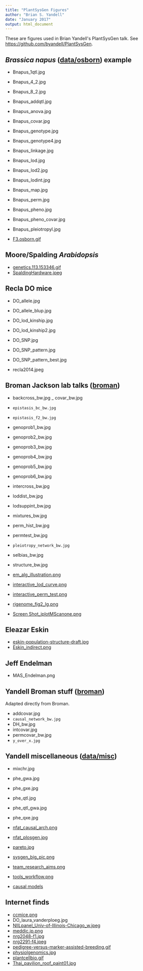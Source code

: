 ```yaml
---
title: "PlantSysGen Figures"
author: "Brian S. Yandell"
date: "January 2017"
output: html_document
---
```


These are figures used in Brian Yandell's PlantSysGen talk. See
<https://github.com/byandell/PlantSysGen>.

## _Brassica napus_ ([data/osborn](https://github.com/byandell/PlantSysGen/tree/master/data/osborn)) example

- Bnapus_1qtl.jpg
- Bnapus_4_2.jpg
- Bnapus_8_2.jpg
- Bnapus_addqtl.jpg
- Bnapus_anova.jpg
- Bnapus_covar.jpg
- Bnapus_genotype.jpg
- Bnapus_genotype4.jpg
- Bnapus_linkage.jpg
- Bnapus_lod.jpg
- Bnapus_lod2.jpg
- Bnapus_lodint.jpg
- Bnapus_map.jpg
- Bnapus_perm.jpg
- Bnapus_pheno.jpg
- Bnapus_pheno_covar.jpg
- Bnapus_pleiotropyl.jpg

- [F3.osborn.gif](http://www.genetics.org/content/162/3/1457)

## Moore/Spalding _Arabidopsis_

- [genetics.113.153346.gif](http://dx.doi.org/10.1534/genetics.113.153346)
- [SpaldingHardware.jpeg](http://phytomorph.wisc.ed)

## Recla DO mice

- DO_allele.jpg
- DO_allele_blup.jpg
- DO_lod_kinship.jpg
- DO_lod_kinship2.jpg
- DO_SNP.jpg
- DO_SNP_pattern.jpg
- DO_SNP_pattern_best.jpg

- recla2014.jpeg

## Broman Jackson lab talks ([broman](https://github.com/byandell/PlantSysGen/tree/master/broman))

- backcross_bw.jpg
_ covar_bw.jpg
- `epistasis_bc_bw.jpg`
- `epistasis_f2_bw.jpg`
- genoprob1_bw.jpg
- genoprob2_bw.jpg
- genoprob3_bw.jpg
- genoprob4_bw.jpg
- genoprob5_bw.jpg
- genoprob6_bw.jpg
- intercross_bw.jpg
- loddist_bw.jpg
- lodsuppint_bw.jpg
- mixtures_bw.jpg
- perm_hist_bw.jpg
- permtest_bw.jpg
- `pleiotropy_network_bw.jpg`
- selbias_bw.jpg
- structure_bw.jpg

- [em_alg_illustration.png](~/Documents/Talks/broman_karl/Talk_JAXsysgen/Intro/Figs/em_alg_illustration.png)
- [interactive_lod_curve.png](~/Documents/Talks/broman_karl/Talk_JAXsysgen/Intro/Figs/interactive_lod_curve.png)
- [interactive_perm_test.png](~/Documents/Talks/broman_karl/Talk_JAXsysgen/Intro/Figs/interactive_perm_test.png)
- [rigenome_fig2_lg.png]()
- [Screen Shot_iplotMScanone.png]()

## Eleazar Eskin

- [eskin-population-structure-draft.jpg](https://doi.org/10.1101/092106)
- [Eskin_indirect.png](https://doi.org/10.1101/092106)

## Jeff Endelman

- MAS_Endelman.png

## Yandell Broman stuff ([broman](https://github.com/byandell/PlantSysGen/tree/master/broman))

Adapted directly from Broman.

- addcovar.jpg
- `causal_network_bw.jpg`
- DH_bw.jpg
- intcovar.jpg
- permcovar_bw.jpg
- `y_over_x.jpg`

## Yandell miscellaneous ([data/misc](https://github.com/byandell/PlantSysGen/tree/master/data/misc))

- mixchr.jpg
- phe_gwa.jpg
- phe_gxe.jpg
- phe_qtl.jpg
- phe_qtl_gwa.jpg
- phe_qxe.jpg

- [nfat_causal_arch.png](http://dx.doi.org/10.1371/journal.pgen.1006466)
- [nfat_plosgen.jpg](http://dx.doi.org/10.1371/journal.pgen.1006466)
- [pareto.jpg](http://www.stat.wisc.edu/~yandell/talk/sisg/seattle2008/bsyoverview.ppt)
- [sysgen_big_pic.png](http://www.stat.wisc.edu/~yandell/talk/stat/Yandell_CHTC.pptx)
- [team_research_aims.png](http://www.stat.wisc.edu/~yandell/talk/stat/Yandell_CHTC.pptx)
- [tools_workflow.png](http://www.stat.wisc.edu/~yandell/talk/stat/qtl2_gn_jax.pptx)

- [causal models](http://www.stat.wisc.edu/~yandell/talk/2013AnGen.ppt)

## Internet finds

- [ccmice.png](http://compgen.unc.edu/wp/wp-content/uploads/2009/03/ccmice.png)
- DO_laura_vanderploeg.jpg
- [NIILpanel_Univ-of-Illinois-Chicago_w.jpeg](http://blog.generationcp.org/category/women-in-science-2/)
- [meddic.jp.png](http://meddic.jp/isogenic_line)
- [nrg2048-f1.jpg](http://dx.doi.org/10.1038/nrg2048)
- [nrg2291-f4.jpeg](http://www.nature.com/nrg/journal/v9/n3/images/nrg2291-f4.jpg)
- [pedigree-versus-marker-assisted-breeding.gif](http://www.21stcentech.com/heard-marker-assisted-breeding/)
- [physiolgenomics.jpg](http://dx.doi.org/10.1152/physiolgenomics.00127.2013)
- [plantcellbio.gif](http://plantcellbiology.masters.grkraj.org/html/Plant_Cell_Genetics2-Genetics_files/image029.gif)
- [Thai_pavilion_roof_paint01.jpg](http://news.wisc.edu/archive/pavilion/building.html)
